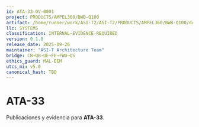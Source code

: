 ```yaml
---
id: ATA-33-OV-0001
project: PRODUCTS/AMPEL360/BWB-Q100
artifact: /home/runner/work/ASI-T2/ASI-T2/PRODUCTS/AMPEL360/BWB-Q100/domains/CCC/ata/ATA-33/README.md
llc: SYSTEMS
classification: INTERNAL–EVIDENCE-REQUIRED
version: 0.1.0
release_date: 2025-09-26
maintainer: "ASI-T Architecture Team"
bridge: CB→QB→UE→FE→FWD→QS
ethics_guard: MAL-EEM
utcs_mi: v5.0
canonical_hash: TBD
---
```

# ATA-33

Publicaciones y evidencia para **ATA-33**.
